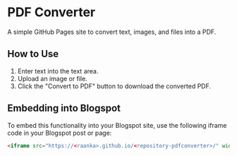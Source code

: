 # PDF Converter

A simple GitHub Pages site to convert text, images, and files into a PDF.

## How to Use

1. Enter text into the text area.
2. Upload an image or file.
3. Click the "Convert to PDF" button to download the converted PDF.

## Embedding into Blogspot

To embed this functionality into your Blogspot site, use the following iframe code in your Blogspot post or page:

```html
<iframe src="https://<raanka>.github.io/<repository-pdfconverter>/" width="100%" height="500px"></iframe>
```
